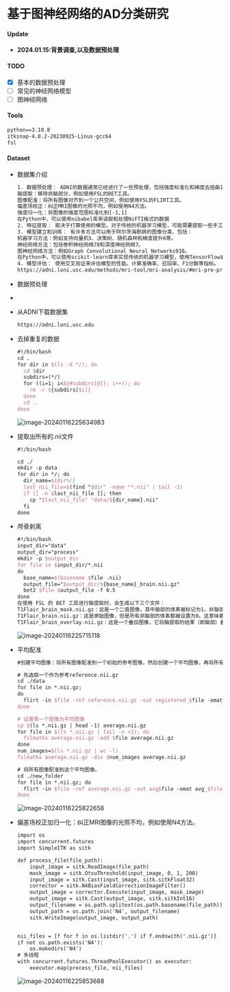 # 基于图神经网络的AD分类研究

#### Update

+ **2024.01.15:背景调查,以及数据预处理**

#### TODO

- [x] 基本的数据预处理
- [ ] 常见的神经网络模型
- [ ] 图神经网络

#### Tools

```latex
python==3.10.8
itksnap-4.0.2-20230925-Linux-gcc64
fsl
```

#### Dataset

+ 数据集介绍

  ```latex
  1. 数据预处理： ADNI的数据通常已经进行了一些预处理，包括强度标准化和梯度去扭曲1。但是，您可能还需要进行以下步骤：
  脑提取：移除非脑部分，例如使用FSL的BET工具。
  图像配准：将所有图像对齐到一个公共空间，例如使用FSL的FLIRT工具。
  偏差场校正：纠正MRI图像的光照不均，例如使用N4方法。
  强度归一化：将图像的强度范围标准化到[-1,1]
  在Python中，可以使用nibabel库来读取和处理NiFTI格式的数据
  2. 特征提取： 取决于打算使用的模型。对于传统的机器学习模型，可能需要提取一些手工特征，例如基于区域的灰度强度统计或基于体素的特征。对于深度学习模型，可以直接使用原始像素值作为输入。
  3. 模型建立和训练： 有许多方法可以用于阿尔茨海默病的图像分类，包括：
  机器学习方法：例如支持向量机5、决策树、随机森林和梯度提升6等。
  神经网络方法：包括卷积神经网络78和深度神经网络7。
  图神经网络方法：例如Graph Convolutional Neural Networks910。
  在Python中，可以使用scikit-learn库来实现传统的机器学习模型，使用TensorFlow或PyTorch来实现神经网络模型。
  4. 模型评估： 使用交叉验证来评估模型的性能。计算准确率、召回率、F1分数等指标。
  https://adni.loni.usc.edu/methods/mri-tool/mri-analysis/#mri-pre-processing-container
  ```

+ 数据预处理

+ 

  + 从ADNI下载数据集
    ```latex
    https://adni.loni.usc.edu
    ```
  
  + 去掉重复的数据
  
    ```latex
    #!/bin/bash
    cd .
    for dir in $(ls -d */); do
      cd $dir
      subdirs=(*/)
      for ((i=1; i<${#subdirs[@]}; i++)); do
        rm -r ${subdirs[$i]}
      done
      cd ..
    done
    ```
  
    ![image-20240116225634983](/home/lz/snap/typora/86/.config/Typora/typora-user-images/image-20240116225634983.png)
    
  
  + 提取出所有的.nii文件
    ```latex
    #!/bin/bash
    
    cd ./
    mkdir -p data
    for dir in */; do
      dir_name=${dir%/}
      last_nii_file=$(find "$dir" -name "*.nii" | tail -1)
      if [[ -n $last_nii_file ]]; then
        cp "$last_nii_file" "data/${dir_name}.nii"
      fi
    done
    ```
  
  + 颅骨剥离
  
    ```latex
    #!/bin/bash
    input_dir="data"
    output_dir="process"
    mkdir -p $output_dir
    for file in $input_dir/*.nii
    do
      base_name=$(basename $file .nii)
      output_file="$output_dir/${base_name}_brain.nii.gz"
      bet2 $file $output_file -f 0.5
    done
    在使用 FSL 的 BET 工具进行脑提取时，会生成以下三个文件：
    T1Flair_brain_mask.nii.gz：这是一个二值图像，其中脑部的体素被标记为1，非脑部的体素被标记为0。
    T1Flair_brain.nii.gz：这是原始图像，但是所有非脑部的体素都被设置为0。这意味着，这个图像只包含脑部的信息。
    T1Flair_brain_overlay.nii.gz：这是一个叠加图像，它将脑提取的结果（即脑部）叠加在原始图像上。这个图像可以用来检查脑提取的结果是否准确。
    
    ```
  
    ![image-20240116225715118](/home/lz/snap/typora/86/.config/Typora/typora-user-images/image-20240116225715118.png)
  
  + 平均配准
  
    ```latex
    #创建平均图像：将所有图像配准到一个初始的参考图像，然后创建一个平均图像，再将所有图像配准到这个平均图像。
    
    # 先选取一个作为参考reference.nii.gz
    cd ./data
    for file in *.nii.gz;
    do
      flirt -in $file -ref reference.nii.gz -out registered_$file -omat registered_$file.mat
    done
    
    # 设置第一个图像为平均图像
    cp $(ls *.nii.gz | head -1) average.nii.gz
    for file in $(ls *.nii.gz | tail -n +2); do
      fslmaths average.nii.gz -add $file average.nii.gz
    done
    num_images=$(ls *.nii.gz | wc -l)
    fslmaths average.nii.gz -div $num_images average.nii.gz
    
    # 将所有图像配准到这个平均图像。
    cd ./new_folder
    for file in *.nii.gz; do
      flirt -in $file -ref average.nii.gz -out avg$file -omat avg_$file.mat
    done
    ```
  
    ![image-20240116225822658](/home/lz/snap/typora/86/.config/Typora/typora-user-images/image-20240116225822658.png)
  
  + 偏差场校正加归一化：纠正MRI图像的光照不均，例如使用N4方法。
    ```latex
    import os
    import concurrent.futures
    import SimpleITK as sitk
    
    def process_file(file_path):
        input_image = sitk.ReadImage(file_path)
        mask_image = sitk.OtsuThreshold(input_image, 0, 1, 200)
        input_image = sitk.Cast(input_image, sitk.sitkFloat32)
        corrector = sitk.N4BiasFieldCorrectionImageFilter()
        output_image = corrector.Execute(input_image, mask_image)
        output_image = sitk.Cast(output_image, sitk.sitkInt16)
        output_filename = os.path.splitext(os.path.basename(file_path))[0] + '_N4.nii.gz'
        output_path = os.path.join('N4', output_filename)
        sitk.WriteImage(output_image, output_path)
    
    
    nii_files = [f for f in os.listdir('.') if f.endswith('.nii.gz')]
    if not os.path.exists('N4'):
        os.makedirs('N4')
    # 多线程
    with concurrent.futures.ThreadPoolExecutor() as executor:
        executor.map(process_file, nii_files)
    ```
  
    ![image-20240116225853688](/home/lz/snap/typora/86/.config/Typora/typora-user-images/image-20240116225853688.png)

